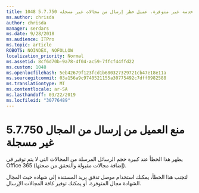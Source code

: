 ```yaml
---
title: 1048 5.7.750 خدمة غير متوفرة. عميل حظر إرسال من مجالات غير مسجلة
ms.author: chrisda
author: chrisda
manager: serdars
ms.date: 9/28/2018
ms.audience: ITPro
ms.topic: article
ROBOTS: NOINDEX, NOFOLLOW
localization_priority: Normal
ms.assetid: 8cf6d70b-9a78-4f04-ac59-7ffcf44ffd22
ms.custom: 1048
ms.openlocfilehash: 5eb42679f123fcd1b680327329721cb47e18e11a
ms.sourcegitcommit: 03a156a9c9740521155a30775492c7dff0982588
ms.translationtype: MT
ms.contentlocale: ar-SA
ms.lasthandoff: 03/22/2019
ms.locfileid: "30776489"
---
```

# <a name="57750-client-blocked-from-sending-from-unregistered-domain"></a>5.7.750 منع العميل من إرسال من المجال غير مسجلة

يظهر هذا الخطأ عند كبيرة حجم الرسائل المرسلة من المجالات التي لا يتم توفير في Office 365 (إضافة مجالات مقبولة والتحقق من صحتها).
  
لتجنب هذا الخطأ، يمكنك استخدام موصل تدفق بريد المستندة إلى شهادة حيث المجال الشهادة مجال المتوفرة، أو يمكنك توفير كافة المجالات الإرسال.
  


